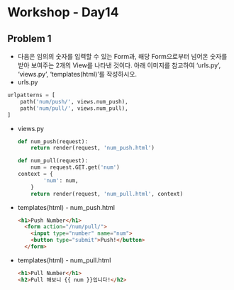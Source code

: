 # Workshop - Day14

## Problem 1

- 다음은 임의의 숫자를 입력할 수 있는 Form과, 해당 Form으로부터 넘어온 숫자를 받아
  보여주는 2개의 View를 나타낸 것이다. 아래 이미지를 참고하여 ‘urls.py’, ‘views.py’,
  ‘templates(html)’를 작성하시오.
- urls.py

```python
urlpatterns = [
    path('num/push/', views.num_push),
    path('num/pull/', views.num_pull),
]
```

  - views.py

    ```python
    def num_push(request):
        return render(request, 'num_push.html')
    
    def num_pull(request):
        num = request.GET.get('num')
    context = {
            'num': num,
        }
        return render(request, 'num_pull.html', context)
    ```
    
- templates(html) - num_push.html

  ```html
  <h1>Push Number</h1>
    <form action="/num/pull/">
      <input type="number" name="num">
      <button type="submit">Push!</button>
    </form>
  ```

- templates(html) - num_pull.html

  ```html
  <h1>Pull Number</h1>
  <h2>Pull 해보니 {{ num }}입니다!</h2>
  ```

  



